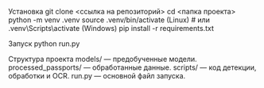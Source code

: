Установка 
git clone <ссылка на репозиторий>
cd <папка проекта>
python -m venv .venv
source .venv/bin/activate (Linux)   # или .venv\Scripts\activate (Windows)
pip install -r requirements.txt

Запуск
python run.py

Структура проекта
models/ — предобученные модели.
processed_passports/ — обработанные данные.
scripts/ — код детекции, обработки и OCR.
run.py — основной файл запуска.
